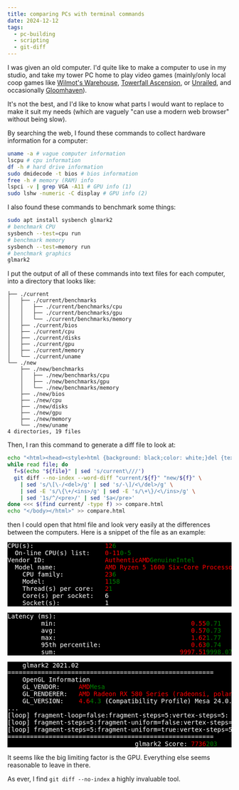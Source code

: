 ```yaml
---
title: comparing PCs with terminal commands
date: 2024-12-12
tags:
  - pc-building
  - scripting
  - git-diff
---
```

I was given an old computer. I'd quite like to make a computer to use in my studio, and take my tower PC home to play video games (mainly/only local coop games like [Wilmot's Warehouse](https://www.wilmotswarehouse.com/), [Towerfall Ascension](https://maddymakesgamesinc.itch.io/towerfall), or [Unrailed](https://unrailed-game.com/unrailed.html), and occasionally [Gloomhaven](https://store.steampowered.com/app/780290/Gloomhaven/)).

It's not the best, and I'd like to know what parts I would want to replace to make it suit my needs (which are vaguely "can use a modern web browser" without being slow).

By searching the web, I found these commands to collect hardware information for a computer:

```bash
uname -a # vague computer information
lscpu # cpu information
df -h # hard drive information
sudo dmidecode -t bios # bios information
free -h # memory (RAM) info
lspci -v | grep VGA -A11 # GPU info (1)
sudo lshw -numeric -C display # GPU info (2)
```

I also found these commands to benchmark some things:

```bash
sudo apt install sysbench glmark2
# benchmark CPU
sysbench --test=cpu run
# benchmark memory
sysbench --test=memory run
# benchmark graphics
glmark2
```

I put the output of all of these commands into text files for each computer, into a directory that looks like:

```text
├── ./current
│   ├── ./current/benchmarks
│   │   ├── ./current/benchmarks/cpu
│   │   ├── ./current/benchmarks/gpu
│   │   └── ./current/benchmarks/memory
│   ├── ./current/bios
│   ├── ./current/cpu
│   ├── ./current/disks
│   ├── ./current/gpu
│   ├── ./current/memory
│   └── ./current/uname
└── ./new
    ├── ./new/benchmarks
    │   ├── ./new/benchmarks/cpu
    │   ├── ./new/benchmarks/gpu
    │   └── ./new/benchmarks/memory
    ├── ./new/bios
    ├── ./new/cpu
    ├── ./new/disks
    ├── ./new/gpu
    ├── ./new/memory
    └── ./new/uname
4 directories, 19 files
```

Then, I ran this command to generate a diff file to look at:

```bash
echo "<html><head><style>html {background: black;color: white;}del {text-decoration: none;color: red;}ins {color: green;text-decoration: none;}</style></head><body>" > compare.html
while read file; do
  f=$(echo "${file}" | sed 's/current\///')
  git diff --no-index --word-diff "current/${f}" "new/${f}" \
    | sed 's/\[\-/<del>/g' | sed 's/-\]/<\/del>/g' \
    | sed -E 's/\{\+/<ins>/g' | sed -E 's/\+\}/<\/ins>/g' \
    | sed '1s/^/<pre>/' | sed '$a</pre>'
done <<< $(find current/ -type f) >> compare.html
echo "</body></html>" >> compare.html 
```

then I could open that html file and look very easily at the differences between the computers. Here is a snippet of the file as an example:

<div id="comparing-pcs-diff-section">
<style>
#comparing-pcs-diff-section > pre {background: black;color: white;}
#comparing-pcs-diff-section del {text-decoration: none;color: red;}
#comparing-pcs-diff-section ins {color: green;text-decoration: none;}
</style>
<pre>CPU(s):                   <del>12</del><ins>6</ins>
  On-line CPU(s) list:    <del>0-11</del><ins>0-5</ins>
Vendor ID:                <del>AuthenticAMD</del><ins>GenuineIntel</ins>
  Model name:             <del>AMD Ryzen 5 1600 Six-Core Processor</del><ins>Intel(R) Core(TM) i5-9400F CPU @ 2.90GHz</ins>
    CPU family:           <del>23</del><ins>6</ins>
    Model:                <del>1</del><ins>158</ins>
    Thread(s) per core:   <del>2</del><ins>1</ins>
    Core(s) per socket:   6
    Socket(s):            1
</pre>
<pre>Latency (ms):
         min:                                    <del>0.55</del><ins>0.71</ins>
         avg:                                    <del>0.57</del><ins>0.73</ins>
         max:                                    <del>1.62</del><ins>1.77</ins>
         95th percentile:                        <del>0.63</del><ins>0.74</ins>
         sum:                                 <del>9997.51</del><ins>9998.07</ins>
</pre>
<pre>
    glmark2 2021.02
=======================================================
    OpenGL Information
    GL_VENDOR:     <del>AMD</del><ins>Mesa</ins>
    GL_RENDERER:   <del>AMD Radeon RX 580 Series (radeonsi, polaris10, LLVM 15.0.7, DRM 3.57, 6.9.3-76060903-generic)</del><ins>NV106</ins>
    GL_VERSION:    <del>4.6</del><ins>4.3</ins> (Compatibility Profile) Mesa 24.0.3-1pop1~1711635559~22.04~7a9f319
...
[loop] fragment-loop=false:fragment-steps=5:vertex-steps=5: FPS: <del>9303</del><ins>213</ins> FrameTime: <del>0.107</del><ins>4.695</ins> ms
[loop] fragment-steps=5:fragment-uniform=false:vertex-steps=5: FPS: <del>8108</del><ins>144</ins> FrameTime: <del>0.123</del><ins>6.944</ins> ms
[loop] fragment-steps=5:fragment-uniform=true:vertex-steps=5: FPS: <del>7987</del><ins>240</ins> FrameTime: <del>0.125</del><ins>4.167</ins> ms
=======================================================
                                  glmark2 Score: <del>7736</del><ins>203</ins>
</pre>
</div>

It seems like the big limiting factor is the GPU. Everything else seems reasonable to leave in there.

As ever, I find `git diff --no-index` a highly invaluable tool.
